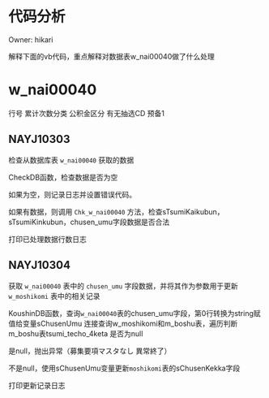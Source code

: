 # 代码分析

Owner: hikari

解释下面的vb代码，重点解释对数据表w_nai00040做了什么处理

# w_nai00040

行号
累计次数分类
公积金区分
有无抽选CD
预备1

## NAYJ10303

检查从数据库表 `w_nai00040` 获取的数据

CheckDB函数，检查数据是否为空

如果为空，则记录日志并设置错误代码。

如果有数据，则调用 `Chk_w_nai00040` 方法，检查sTsumiKaikubun，sTsumiKinkubun，chusen_umu字段数据是否合法

打印已处理数据行数日志

## NAYJ10304

获取 `w_nai00040` 表中的 `chusen_umu` 字段数据，并将其作为参数用于更新 `w_moshikomi` 表中的相关记录

KoushinDB函数，查询`w_nai00040`表的chusen_umu字段，第0行转换为string赋值给变量sChusenUmu
连接查询w_moshikomi和m_boshu表，遍历判断m_boshu表tsumi_techo_4keta 是否为null

是null，抛出异常（募集要項マスタなし  異常終了）

不是null，使用sChusenUmu变量更新`moshikomi`表的sChusenKekka字段

打印更新记录日志